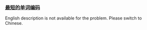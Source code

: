 ### [最短的单词编码](https://leetcode.com/problems/iSwD2y)

<p>English description is not available for the problem. Please switch to Chinese.</p>
